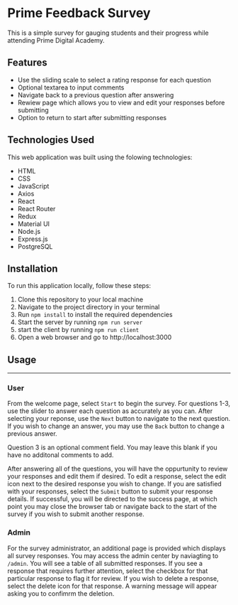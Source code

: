# Prime Feedback Survey
This is a simple survey for gauging students and their progress while attending Prime Digital Academy.

## Features
- Use the sliding scale to select a rating response for each question
- Optional textarea to input comments
- Navigate back to a previous question after answering
- Rewiew page which allows you to view and edit your responses before submitting
- Option to return to start after submitting responses

## Technologies Used
This web application was built using the folowing technologies:

- HTML
- CSS
- JavaScript
- Axios
- React
- React Router
- Redux
- Material UI
- Node.js
- Express.js
- PostgreSQL

## Installation

To run this application locally, follow these steps:

1. Clone this repository to your local machine
2. Navigate to the project directory in your terminal
3. Run `npm install` to install the required dependencies
4. Start the server by running `npm run server`
5. start the client by running `npm run client`
6. Open a web browser and go to http://localhost:3000

## Usage
___

### User

From the welcome page, select `Start` to begin the survey. For questions 1-3, use the slider to answer each question as accurately as you can. After selecting your reponse, use the `Next` button to navigate to the next question. If you wish to change an answer, you may use the `Back` button to change a previous answer.

Question 3 is an optional comment field. You may leave this blank if you have no additonal comments to add. 

After answering all of the questions, you will have the oppurtunity to review your responses and edit them if desired. To edit a response, select the edit icon next to the desired response you wish to change. If you are satisfied with your responses, select the `Submit` button to submit your response details. If successful, you will be directed to the success page, at which point you may close the browser tab or navigate back to the start of the survey if you wish to submit another response.

### Admin

For the survey administrator, an additional page is provided which displays all survey responses. You may access the admin center by naviagting to `/admin`. You will see a table of all submitted responses. If you see a response that requires further attention, select the checkbox for that particular response to flag it for review. If you wish to delete a response, select the delete icon for that response. A warning message will appear asking you to confimrm the deletion. 